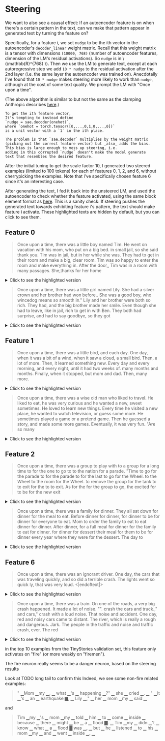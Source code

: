 # Steering

We want to also see a causal effect: 
If an autoencoder feature is on when there's 
a certain pattern in the text, 
can we make that pattern appear in generated text
by turning the feature on?

Specifically, for a feature i, we set
`nudge` to be the ith vector in the autoencoder's `decoder_linear` weight matrix.
Recall that this weight matrix is a tensor with dimensions `(10000, 768)` 
(number of autoencoder features, dimension of the LM's residual activations).
So `nudge` is in
\\(\\mathbb{R}^{768} \\).
Then we use the LM to generate text,
except at each  autoregressive step we 
add `10 * nudge` to the residual activation
after the 2nd layer (i.e. the same layer the autoencoder was trained on).
Anecdotally I've found that
`10 * nudge` makes steering more likely to work than `nudge`,
although at the cost of some text quality. We prompt the LM with "Once upon a time".

(The above algorithm is similar to but not the same as the clamping
Anthropic describes
[here](https://transformer-circuits.pub/2024/scaling-monosemanticity/index.html#appendix-methods-steering).)


```admonish warning
To get the ith feature vector,
It's tempting to instead define
`nudge = sae.decoder(onehot)`,
where `onehot = torch.tensor([0,...,0,1,0,...,0])` 
is a unit vector with a `1` in the ith place.

The problem is that `sae.decoder` multiplies by the weight matrix
(picking out the correct feature vector) but _also_ adds the bias.
This bias is large enough to mess up steering, i.e.
adding in this corrupted `nudge` doesn't make the model generate
text that resembles the desired feature.
```



After the initial tuning to get the scale factor 10,
I generated two steered examples (limited to 100 tokens)
for each of features 0, 1, 2, and 6, without cherrypicking the examples.
Note that I've specifically chosen feature 6 since it's an interesting case.

After generating the text, I fed it back into the unsteered LM, and used
the autoencoder to check whether the feature activated, using the same
block element format as 
[here](manual_feature_examination.md#how-to-read-the-examples).
This is a sanity check: If steering pushes the generated text towards
exhibiting feature i's pattern, the text should make feature i activate.
These highlighted texts are hidden by default, but you can click to see them.

## Feature 0

> Once upon a time, there was a little boy named Tim. He went on vacation with his mom, who put on a big bed. in small jail, so she said thank you. Tim was in jail, but in her while she was. They had to get in their room and make a big, clear room. Tim was so happy to enter the room and make everything in.
> After the door,, Tim was in a room with many passages. She,thanks for her home


<details>
<summary>Click to see the highlighted version </summary>
 
> Once ▁ upon ▁ a ▁ time ▁, ▁ there ▁ was ▁ a ▁ little ▁ boy ▁ named ▁ Tim ▁. ▁ He ▁ went ▁ on ▁ vacation ▁ with ▁ his ▁ mom ▁, ▁ who ▁ put ▁ on ▁ a ▁ big ▁ bed ▁. ▁ in ▁ small ▁ jail ▁, ▁ so ▁ she ▁ said ▁ thank ▁ you ▁. ▁ Tim ▁ was ▁ in ▁ jail ▁, ▁ but ▁ in ▁ her ▁ while ▁ she ▁ was ▁. ▁ They ▁ had ▁ to ▁ get ▁ in ▁ their ▁ room ▁ and ▁ make ▁ a ▁ big ▁, ▁ clear ▁ room ▁. ▁ Tim ▁ was ▁ so ▁ happy ▁ to ▁ enter █ the ▁ room ▁ and ▁ make ▁ everything ▁ in ▁. ▁
 > ▁
 > ▁After ▁ the ▁ door ▁, ▁, ▁ Tim ▁ was ▁ in ▁ a ▁ room ▁ with ▁ many ▁ passages ▁. ▁ She ▁, ▁thanks ▁ for ▁ her ▁ home ▁ 
 
</details>
 
>  Once upon a time, there was a little girl named Lily. She had a silver crown and her brother had won before.. She was a good boy, who wincedog means so smooth in."
> Lily and her brother were both so rich. They had, and the big brother made her smile. Even though she had to leave, like in jail, rich to get in with Ben.
> They both had surprise, and had to say goodbye, so they got

<details>
<summary>Click to see the highlighted version </summary>

> Once ▁ upon ▁ a ▁ time ▁, ▁ there ▁ was ▁ a ▁ little ▁ girl ▁ named ▁ Lily ▁. ▁ She ▁ had ▁ a ▁ silver ▁ crown ▁ and ▁ her ▁ brother ▁ had ▁ won ▁ before ▁. ▁. ▁ She ▁ was ▁ a ▁ good ▁ boy ▁, ▁ who ▁ win █ced ▁og ▁ means ▁ so ▁ smooth ▁ in ▁." ▁  ▁
 > ▁
 > ▁L ▁ily ▁ and ▁ her ▁ brother ▁ were ▁ both ▁ so ▁ rich ▁. ▁ They ▁ had ▁, ▁ and ▁ the ▁ big ▁ brother ▁ made ▁ her ▁ smile ▁. ▁ Even ▁ though ▁ she ▁ had ▁ to ▁ leave ▁, ▁ like ▁ in ▁ jail ▁, ▁ rich ▁ to ▁ get ▁ in ▁ with ▁ Ben ▁. ▁  ▁
 ▁
 > ▁They ▁ both ▁ had ▁ surprise ▁, ▁ and ▁ had ▁ to ▁ say ▁ goodbye ▁, ▁ so ▁ they ▁ got ▁
</details>

## Feature 1


> Once upon a time, there was a little bird, and each day.
> One day, when it was a bit of a wind, when it saw a cloud, a small bird.
> Then, a lot of more. Then, it learned something new.
> Every day and every morning, and every night, until it had two weeks of.
 > many months and months.
> Finally, when it stopped, but mom and dad.
> Then, many more.

<details>
<summary>Click to see the highlighted version </summary>

> Once ▁ upon ▁ a ▁ time ▁, ▁ there ▁ was ▁ a ▁ little ▁ bird ▁, ▁ and ▁ each ▁ day ▁. ▁
 > ▁
 > ▁One ▁ day ▁, ▁ when ▁ it ▁ was ▁ a ▁ bit ▁ of ▁ a ▁ wind ▁, ▁ when ▁ it ▁ saw ▁ a ▁ cloud ▁, ▂ a ▅ small ▆ bird ▁. ▁
 > ▁
 > ▁Then ▁, ▁ a ▁ lot ▁ of ▁ more ▁. ▁ Then ▁, ▁ it ▁ learned ▁ something ▁ new ▁. ▁
 > ▁
 > ▁Every ▁ day ▁ and ▂ every ▅ morning ▁, ▁ and ▁ every █ night ▁, ▂ until ▁ it ▁ had ▁ two ▁ weeks ▁ of ▁. ▁
 > ▁ many ▁ months ▁ and ▁ months ▁. ▁
 > ▁
 > ▁Finally ▁, ▁ when ▁ it ▁ stopped ▁, ▁ but ▁ mom ▁ and ▁ dad ▁. ▁
 > ▁
 > ▁Then ▁, ▁ many ▁ more ▁. ▁
 
</details>
 
 
 > Once upon a time, there was a wise old man who liked to travel. He liked to eat, he was very curious and he wanted a new, sweet sometimes. He loved to learn new things.
> Every time he visited a new place, he wanted to watch television, or guess some more. He sometimes played a game or a pretend game. Then he guessed a story, and made some more games.
> Eventually, it was very fun.
> "Are so many

<details>
<summary>Click to see the highlighted version </summary>

> Once ▁ upon ▁ a ▁ time ▁, ▁ there ▁ was ▁ a ▁ wise ▁ old ▁ man ▁ who ▁ liked ▁ to ▁ travel ▁. ▁ He ▁ liked ▁ to ▁ eat ▁, ▁ he ▁ was ▁ very ▁ curious ▁ and ▁ he ▁ wanted ▁ a ▁ new ▁, ▁ sweet ▁ sometimes ▁. ▁ He ▁ loved ▁ to ▁ learn ▁ new ▁ things ▁. ▁  ▁
 > ▁
 > ▁Every ▁ time ▁ he ▁ visited ▁ a ▁ new ▁ place ▁, ▁ he ▁ wanted ▁ to ▁ watch ▁ television ▁, ▁ or ▁ guess ▁ some ▁ more ▁. ▁ He ▁ sometimes ▁ played ▁ a ▁ game ▁ or ▂ a █ pretend ▂ game ▄. ▁ Then ▁ he ▁ guessed ▁ a ▁ story ▁, ▂ and ▁ made ▁ some ▁ more ▁ games ▁. ▁
 > ▁
 > ▁Eventually ▁, ▁ it ▁ was ▁ very ▁ fun ▁. ▁
 > ▁
 > ▁" ▁Are ▁ so ▁ many ▁

</details>

## Feature 2


> Once upon a time, there was a group to play with to a group for a long time to for the one to go to to the nation for a parade. "Time to go for the parade to for the parade to for the last to go for the Wheel. to the Wheel to the room for the Wheel. to remove the group for the tank to to exit for the to to exit.
> As for the for the group to go, the excited for to be for the new exit

<details>
<summary>Click to see the highlighted version </summary>

> Once ▁ upon ▁ a ▁ time ▁, ▁ there ▁ was ▁ a ▁ group ▁ to ▁ play ▁ with ▁ to ▁ a ▁ group ▁ for ▁ a ▁ long ▁ time ▁ to ▁ for ▁ the ▁ one ▁ to ▁ go ▁ to ▁ to ▁ the ▁ nation ▁ for ▁ a ▁ parade ▁. ▁ " ▁Time █ to ▁ go ▁ for ▁ the ▁ parade ▁ to ▁ for ▁ the ▁ parade ▁ to ▁ for ▁ the ▁ last ▁ to ▁ go ▁ for ▁ the ▁ Wheel ▁. ▁ to ▁ the ▁ Wheel ▁ to ▁ the ▁ room ▁ for ▁ the ▁ Wheel ▁. ▁ to ▁ remove ▁ the ▁ group ▁ for ▁ the ▁ tank ▁ to ▁ to ▁ exit ▁ for ▁ the ▁ to ▁ to ▁ exit ▁. ▁
 > ▁
 > ▁As ▁ for ▁ the ▁ for ▁ the ▁ group ▁ to ▁ go ▁, ▁ the ▁ excited ▁ for ▁ to ▁ be ▁ for ▁ the ▁ new ▁ exit ▁
 
</details>
 
> Once upon a time, there was a family for dinner. They all sat down for dinner for the meal to eat.
> Before dinner for dinner, for dinner to be for dinner for everyone to eat. Mom to order the family to eat to eat dinner for dinner.
> After dinner, for a full meal for dinner for the family to eat for dinner. for dinner for dessert their meal for them to be for dinner every year where they were for the dessert.
> The day to

<details>
<summary>Click to see the highlighted version </summary>

> Once ▁ upon ▁ a ▁ time ▁, ▁ there ▁ was ▁ a ▁ family ▁ for ▁ dinner ▁. ▁ They ▁ all ▁ sat ▁ down ▁ for ▁ dinner ▁ for ▁ the ▁ meal ▁ to ▁ eat ▁. ▁
 > ▁
 > ▁Before ▁ dinner ▁ for ▁ dinner ▁, ▁ for ▁ dinner ▁ to ▁ be ▁ for ▁ dinner ▁ for ▁ everyone ▁ to ▁ eat ▁. ▁ Mom ▁ to ▁ order ▁ the ▁ family ▁ to ▁ eat ▁ to ▁ eat ▁ dinner ▁ for ▁ dinner ▁. ▁
>  ▁
>  ▁After ▁ dinner ▁, ▁ for ▁ a ▁ full ▁ meal ▁ for ▁ dinner ▁ for ▁ the ▁ family ▁ to ▁ eat ▁ for ▁ dinner ▁. ▁ for ▁ dinner ▁ for ▁ dessert ▁ their ▁ meal ▁ for ▁ them ▁ to ▁ be ▁ for ▁ dinner ▁ every ▁ year ▁ where ▁ they ▁ were ▁ for ▁ the ▁ dessert ▁. ▁
>  ▁
>  ▁The ▁ day ▁ to ▁
</details>
 


## Feature 6


> Once upon a time, there was an ignorant driver. One day, the cars that was traveling quickly, and so did a terrible crash. The lights went so quick
> ly, that was very loud.
> <|endoftext|>
> 
<details>
<summary>Click to see the highlighted version </summary>

> Once ▁ upon ▁ a ▁ time ▁, ▁ there ▁ was ▁ an ▁ ignorant ▁ driver ▁. ▁ One ▁ day ▁, ▁ the ▁ cars █ that ▁ was ▁ traveling ▁ quickly ▁, ▁ and ▁ so ▁
> did ▁ a ▁ terrible ▁ crash ▇. ▁ The ▁ lights ▁ went ▅ so ▁ quickly ▁, ▁ that ▁ was ▁ very ▁ loud ▂. ▁
>  ▁<|endoftext|> ▁
</details>

>  Once upon a time, there was a train. On one of the roads, a very big crash happened. It made a lot of noise. "". crash the cars and truck.," and cars," crash with a loud noise. That noise and accident.
> One day, red and noisy cars came to distant. The river, which is really a rough and dangerous. Jark.
> The people in the traffic and noise and traffic crash, ever.
> The red
> 
<details>
<summary>Click to see the highlighted version </summary>

> Once ▁ upon ▁ a ▁ time ▁, ▁ there ▁ was ▁ a ▁ train ▂. ▁ On ▁ one ▁ of ▁ the ▁ roads ▁, ▁ a ▁ very ▁ big ▁ crash ▆ happened ▁. ▁ It ▁ made ▁ a ▁ lot ▁ of ▁ noise ▂. ▁ " ▁". ▁ crash ▆ the ▁ cars ▄ and ▁ truck ▁. ▁," ▁ and ▁ cars ▃," ▁ crash ▄ with ▁ a ▁ loud ▁ noise ▂. ▁ That ▁ noise ▅ and ▁ accident ▃. ▁
>  ▁
>  ▁One ▁ day ▁, ▁ red ▁ and ▁ noisy ▂ cars ▃ came ▁ to ▁ distant ▁. ▁ The ▁ river ▅, ▁ which ▂ is ▁ really ▁ a ▁ rough ▁ and ▁ dangerous ▂. ▁  ▁J ▂ark ▁. ▁
>  ▁
>  ▁The ▁ people ▁ in ▁ the ▁ traffic ▅ and ▁ noise ▄ and ▁ traffic ▆ crash █, ▁ ever ▁. ▁  ▁
>  ▁
>  ▁The ▁ red ▁
</details>
 
 
 

in the top 10 examples from the TinyStories validation set, this feature only activates on "fire" (or more weakly on "firemen").

The fire neuron really seems to be a danger neuron,
based on the steering results

Look at TODO long tail to confirm this
Indeed, we see some non-fire related examples:
> " ▁Mom ▁my ▁, ▁ what ▁'s ▁ happening ▁?\" ▁ she ▁ cried ▁. ▁ \" ▁It ▁'s ▁ an ▁ earthquake ▆, ▁ Lily ▁,\" ▁ her ▁ mom ▁my ▁ said ▁

and
> Tim ▁my ▁'s ▁ mom ▁my ▁ told ▁ him ▁ to ▁ come ▁ inside ▁ because ▁ there ▁ might ▁ be ▁ a ▁ flood ▇. ▁ Tim ▁my ▁ didn ▁'t ▁ know ▁ what ▁ a ▁ flood █ was ▁, ▁ but ▁ he ▁ listened ▁ to ▁ his ▁ mom ▁my ▁ and ▁ went ▁ inside ▁. ▁
